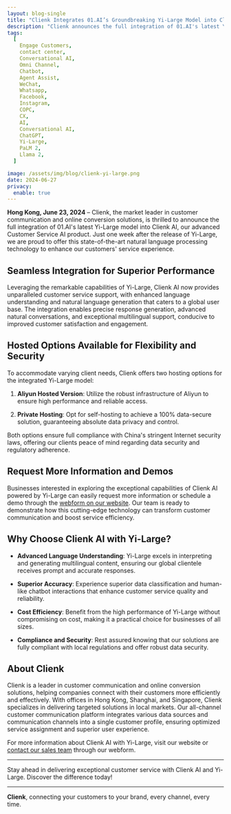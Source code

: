 ```yaml
---
layout: blog-single
title: "Clienk Integrates 01.AI’s Groundbreaking Yi-Large Model into Clienk AI Customer Service Product"
description: "Clienk announces the full integration of 01.AI's latest Yi-Large model into their advanced Customer Service AI product, offering unparalleled customer service support with exceptional multilingual capabilities."
tags:
  [
    Engage Customers,
    contact center,
    Conversational AI,
    Omni Channel,
    Chatbot,
    Agent Assist,
    WeChat,
    Whatsapp,
    Facebook,
    Instagram,
    COPC,
    CX,
    AI,
    Conversational AI,
    ChatGPT,
    Yi-Large,
    PaLM 2,
    Llama 2,
  ]

image: /assets/img/blog/clienk-yi-large.png
date: 2024-06-27
privacy:
  enable: true
---
```


**Hong Kong, June 23, 2024** – Clienk, the market leader in customer communication and online conversion solutions, is thrilled to announce the full integration of 01.AI's latest Yi-Large model into Clienk AI, our advanced Customer Service AI product. Just one week after the release of Yi-Large, we are proud to offer this state-of-the-art natural language processing technology to enhance our customers' service experience.

## Seamless Integration for Superior Performance

Leveraging the remarkable capabilities of Yi-Large, Clienk AI now provides unparalleled customer service support, with enhanced language understanding and natural language generation that caters to a global user base. The integration enables precise response generation, advanced natural conversations, and exceptional multilingual support, conducive to improved customer satisfaction and engagement.

## Hosted Options Available for Flexibility and Security

To accommodate varying client needs, Clienk offers two hosting options for the integrated Yi-Large model:

1. **Aliyun Hosted Version**: Utilize the robust infrastructure of Aliyun to ensure high performance and reliable access.
   
2. **Private Hosting**: Opt for self-hosting to achieve a 100% data-secure solution, guaranteeing absolute data privacy and control.

Both options ensure full compliance with China's stringent Internet security laws, offering our clients peace of mind regarding data security and regulatory adherence.

## Request More Information and Demos

Businesses interested in exploring the exceptional capabilities of Clienk AI powered by Yi-Large can easily request more information or schedule a demo through the [webform on our website](/request-a-demo/). Our team is ready to demonstrate how this cutting-edge technology can transform customer communication and boost service efficiency.

## Why Choose Clienk AI with Yi-Large?

- **Advanced Language Understanding**: Yi-Large excels in interpreting and generating multilingual content, ensuring our global clientele receives prompt and accurate responses.
  
- **Superior Accuracy**: Experience superior data classification and human-like chatbot interactions that enhance customer service quality and reliability.
  
- **Cost Efficiency**: Benefit from the high performance of Yi-Large without compromising on cost, making it a practical choice for businesses of all sizes.
  
- **Compliance and Security**: Rest assured knowing that our solutions are fully compliant with local regulations and offer robust data security.

## About Clienk

Clienk is a leader in customer communication and online conversion solutions, helping companies connect with their customers more efficiently and effectively. With offices in Hong Kong, Shanghai, and Singapore, Clienk specializes in delivering targeted solutions in local markets. Our all-channel customer communication platform integrates various data sources and communication channels into a single customer profile, ensuring optimized service assignment and superior user experience.

For more information about Clienk AI with Yi-Large, visit our website or [contact our sales team](/request-a-demo/) through our webform.

---

Stay ahead in delivering exceptional customer service with Clienk AI and Yi-Large. Discover the difference today!

---

**Clienk**, connecting your customers to your brand, every channel, every time.
```